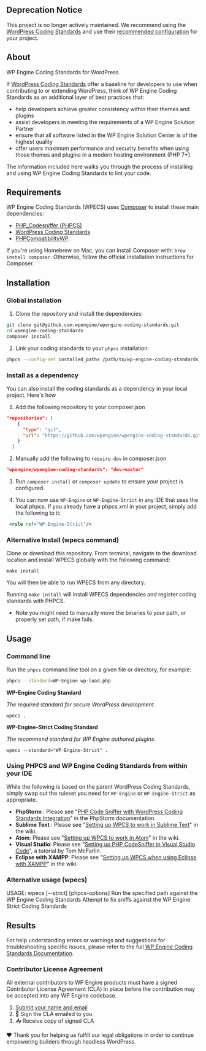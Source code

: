 ## Deprecation Notice

This project is no longer actively maintained. We recommend using the [WordPress Coding Standards](https://github.com/WordPress/WordPress-Coding-Standards) and use their [recommended configuration](https://github.com/WordPress/WordPress-Coding-Standards/blob/develop/phpcs.xml.dist.sample) for your project.

## About

WP Engine Coding Standards for WordPress

If [WordPress Coding Standards](https://make.wordpress.org/core/handbook/best-practices/coding-standards/) offer a baseline for developers to use when contributing to or extending WordPress, think of WP Engine Coding Standards as an additional layer of best practices that:

- help developers achieve greater consistency within their themes and plugins
- assist developers in meeting the requirements of a WP Engine Solution Partner
- ensure that all software listed in the WP Engine Solution Center is of the highest quality
- offer users maximum performance and security benefits when using those themes and plugins in a modern hosting environment (PHP 7+)

The information included here walks you through the process of installing and using WP Engine Coding Standards to lint your code.

## Requirements

WP Engine Coding Standards (WPECS) uses [Composer](https://getcomposer.org/) to install these main dependencies:

* [PHP_Codesniffer (PHPCS)](https://github.com/squizlabs/PHP_CodeSniffer)
* [WordPress Coding Standards](https://github.com/WordPress/WordPress-Coding-Standards)
* [PHPCompatibilityWP](https://github.com/PHPCompatibility/PHPCompatibilityWP).

If you're using Homebrew on Mac, you can install Composer with: `brew install composer`. Otherwise, follow the official installation instructions for Composer.

## Installation

### Global installation

1. Clone the repository and install the dependencies:

```bash
git clone git@github.com:wpengine/wpengine-coding-standards.git
cd wpengine-coding-standards
composer install
```

2. Link your coding standards to your `phpcs` installation:

```bash
phpcs --config-set installed_paths /path/to/wp-engine-coding-standards
```

### Install as a dependency

You can also install the coding standards as a dependency in your local project. Here's how

1. Add the following repository to your composer.json

```json
"repositories": [
    {
      "type": "git",
      "url": "https://github.com/wpengine/wpengine-coding-standards.git"
    }
  ]
```

2. Manually add the following to `require-dev` in composer.json

```json
"wpengine/wpengine-coding-standards": "dev-master"
```

3. Run `composer install` or `composer update` to ensure your project is configured.

4. You can now use `WP-Engine` or `WP-Engine-Strict` in any IDE that uses the local phpcs. If you already have a phpcs.xml in your project, simply add the following to it:

```xml
 <rule ref="WP-Engine-Strict"/>
 ```

### Alternative Install (wpecs command)

Clone or download this repository. From terminal, navigate to the download location and install WPECS globally with the following command:

    make install

You will then be able to run WPECS from any directory.

Running `make install` will install WPECS dependencies and register coding standards with PHPCS.

* Note you might need to manually move the binaries to your path, or properly set path, if make fails.

## Usage

### Command line

Run the `phpcs` command line tool on a given file or directory, for example:

```bash
phpcs --standard=WP-Engine wp-load.php
```

**WP-Engine Coding Standard**

_The required standard for secure WordPress development._

`wpecs .`

**WP-Engine-Strict Coding Standard**

_The recommend standard for WP Engine authored plugins._

`wpecs --standard="WP-Engine-Strict" .`

### Using PHPCS and WP Engine Coding Standards from within your IDE

While the following is based on the parent WordPress Coding Standards, simply swap out the ruleset you need for `WP-Engine` or `WP-Engine-Strict` as appropriate.

* **PhpStorm** : Please see "[PHP Code Sniffer with WordPress Coding Standards Integration](https://confluence.jetbrains.com/display/PhpStorm/WordPress+Development+using+PhpStorm#WordPressDevelopmentusingPhpStorm-PHPCodeSnifferwithWordPressCodingStandardsIntegrationinPhpStorm)" in the PhpStorm documentation.
* **Sublime Text** : Please see "[Setting up WPCS to work in Sublime Text](https://github.com/WordPress/WordPress-Coding-Standards/wiki/Setting-up-WPCS-to-work-in-Sublime-Text)" in the wiki.
* **Atom**: Please see "[Setting up WPCS to work in Atom](https://github.com/WordPress/WordPress-Coding-Standards/wiki/Setting-up-WPCS-to-work-in-Atom)" in the wiki.
* **Visual Studio**: Please see "[Setting up PHP CodeSniffer in Visual Studio Code](https://tommcfarlin.com/php-codesniffer-in-visual-studio-code/)", a tutorial by Tom McFarlin.
* **Eclipse with XAMPP**: Please see "[Setting up WPCS when using Eclipse with XAMPP](https://github.com/WordPress/WordPress-Coding-Standards/wiki/How-to-use-WPCS-with-Eclipse-and-XAMPP)" in the wiki.

### Alternative usage (wpecs)

USAGE: wpecs [--strict] [phpcs-options] <path>
<wpecs> Run the specified path against the WP Engine Coding Standards
<wpecbf> Attempt to fix sniffs against the WP Engine Strict Coding Standards

## Results

For help understanding errors or warnings and suggestions for troubleshooting specific issues, please refer to the full [WP Engine Coding Standards Documentation](https://github.com/wpengine/wpengine-coding-standards/wiki).

### Contributor License Agreement

All external contributors to WP Engine products must have a signed Contributor License Agreement (CLA) in place before the contribution may be accepted into any WP Engine codebase.

1. [Submit your name and email](https://wpeng.in/cla/)
2. 📝 Sign the CLA emailed to you
3. 📥 Receive copy of signed CLA

❤️ Thank you for helping us fulfill our legal obligations in order to continue empowering builders through headless WordPress.